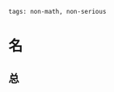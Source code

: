 ```
tags: non-math, non-serious
```

# 名

<!--
About Korea:
日本国：北朝鲜，韩国（So there's a 南朝鲜）
中国：朝鲜（So there's a 北韩），韩国（南韩）
한국：대한민국，조선민주주의인민공화국
-->

## 总

<!--
歴史から見て日本の輝かしいのは韓国の末日で、東アジアは3子だけになって、まだ互いに攻撃します
-->
